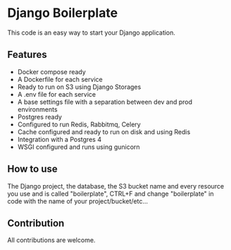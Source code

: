 # Django Boilerplate

This code is an easy way to start your Django application.

## Features

- Docker compose ready
- A Dockerfile for each service
- Ready to run on S3 using Django Storages
- A .env file for each service
- A base settings file with a separation between dev and prod environments 
- Postgres ready
- Configured to run Redis, Rabbitmq, Celery 
- Cache configured and ready to run on disk and using Redis
- Integration with a Postgres 4
- WSGI configured and runs using gunicorn

## How to use

The Django project, the database, the S3 bucket name and every resource you use and  is called "boilerplate", CTRL+F and change "boilerplate" in code with the name of your project/bucket/etc...

## Contribution

All contributions are welcome.

